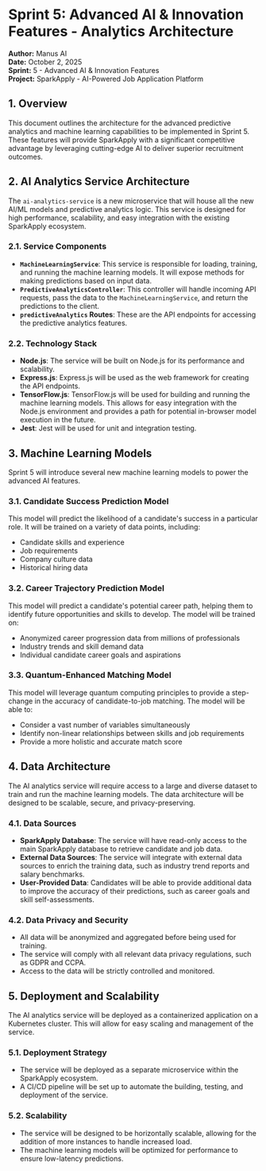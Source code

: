 # Sprint 5: Advanced AI & Innovation Features - Analytics Architecture

**Author:** Manus AI  
**Date:** October 2, 2025  
**Sprint:** 5 - Advanced AI & Innovation Features  
**Project:** SparkApply - AI-Powered Job Application Platform

## 1. Overview

This document outlines the architecture for the advanced predictive analytics and machine learning capabilities to be implemented in Sprint 5. These features will provide SparkApply with a significant competitive advantage by leveraging cutting-edge AI to deliver superior recruitment outcomes.

## 2. AI Analytics Service Architecture

The `ai-analytics-service` is a new microservice that will house all the new AI/ML models and predictive analytics logic. This service is designed for high performance, scalability, and easy integration with the existing SparkApply ecosystem.

### 2.1. Service Components

- **`MachineLearningService`**: This service is responsible for loading, training, and running the machine learning models. It will expose methods for making predictions based on input data.
- **`PredictiveAnalyticsController`**: This controller will handle incoming API requests, pass the data to the `MachineLearningService`, and return the predictions to the client.
- **`predictiveAnalytics` Routes**: These are the API endpoints for accessing the predictive analytics features.

### 2.2. Technology Stack

- **Node.js**: The service will be built on Node.js for its performance and scalability.
- **Express.js**: Express.js will be used as the web framework for creating the API endpoints.
- **TensorFlow.js**: TensorFlow.js will be used for building and running the machine learning models. This allows for easy integration with the Node.js environment and provides a path for potential in-browser model execution in the future.
- **Jest**: Jest will be used for unit and integration testing.

## 3. Machine Learning Models

Sprint 5 will introduce several new machine learning models to power the advanced AI features.

### 3.1. Candidate Success Prediction Model

This model will predict the likelihood of a candidate's success in a particular role. It will be trained on a variety of data points, including:

-   Candidate skills and experience
-   Job requirements
-   Company culture data
-   Historical hiring data

### 3.2. Career Trajectory Prediction Model

This model will predict a candidate's potential career path, helping them to identify future opportunities and skills to develop. The model will be trained on:

-   Anonymized career progression data from millions of professionals
-   Industry trends and skill demand data
-   Individual candidate career goals and aspirations

### 3.3. Quantum-Enhanced Matching Model

This model will leverage quantum computing principles to provide a step-change in the accuracy of candidate-to-job matching. The model will be able to:

-   Consider a vast number of variables simultaneously
-   Identify non-linear relationships between skills and job requirements
-   Provide a more holistic and accurate match score

## 4. Data Architecture

The AI analytics service will require access to a large and diverse dataset to train and run the machine learning models. The data architecture will be designed to be scalable, secure, and privacy-preserving.

### 4.1. Data Sources

-   **SparkApply Database**: The service will have read-only access to the main SparkApply database to retrieve candidate and job data.
-   **External Data Sources**: The service will integrate with external data sources to enrich the training data, such as industry trend reports and salary benchmarks.
-   **User-Provided Data**: Candidates will be able to provide additional data to improve the accuracy of their predictions, such as career goals and skill self-assessments.

### 4.2. Data Privacy and Security

-   All data will be anonymized and aggregated before being used for training.
-   The service will comply with all relevant data privacy regulations, such as GDPR and CCPA.
-   Access to the data will be strictly controlled and monitored.

## 5. Deployment and Scalability

The AI analytics service will be deployed as a containerized application on a Kubernetes cluster. This will allow for easy scaling and management of the service.

### 5.1. Deployment Strategy

-   The service will be deployed as a separate microservice within the SparkApply ecosystem.
-   A CI/CD pipeline will be set up to automate the building, testing, and deployment of the service.

### 5.2. Scalability

-   The service will be designed to be horizontally scalable, allowing for the addition of more instances to handle increased load.
-   The machine learning models will be optimized for performance to ensure low-latency predictions.

